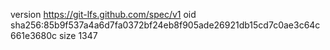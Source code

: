 version https://git-lfs.github.com/spec/v1
oid sha256:85b9f537a4a6d7fa0372bf24eb8f905ade26921db15cd7c0ae3c64c661e3680c
size 1347
